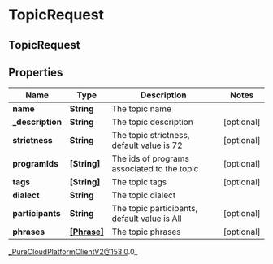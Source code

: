 # TopicRequest

## TopicRequest

## Properties

|Name | Type | Description | Notes|
|------------ | ------------- | ------------- | -------------|
| **name** | **String** | The topic name | |
| **_description** | **String** | The topic description | [optional] |
| **strictness** | **String** | The topic strictness, default value is 72 | [optional] |
| **programIds** | **[String]** | The ids of programs associated to the topic | [optional] |
| **tags** | **[String]** | The topic tags | [optional] |
| **dialect** | **String** | The topic dialect | |
| **participants** | **String** | The topic participants, default value is All | [optional] |
| **phrases** | [**[Phrase]**](Phrase) | The topic phrases | [optional] |



_PureCloudPlatformClientV2@153.0.0_
